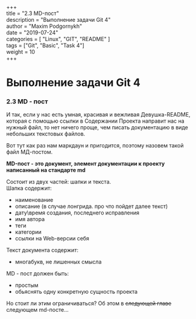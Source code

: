 ﻿+++  
title = "2.3 MD-пост"  
description = "Выполнение задачи Git 4"  
author = "Maxim Podgornykh"  
date = "2019-07-24"  
categories = [ "Linux", "GIT", "README" ]  
tags = ["Git", "Basic", "Task 4"]  
weight = 10  
+++


Выполнение задачи Git 4
========================


### 2.3  MD - пост

И так, если у нас есть умная, красивая и вежливая Девушка-README, которая с помощью ссылки в Содержании Проекта направит нас на нужный файл, то нет ничего проще, чем писать документацию в виде небольших текстовых файлов. 

Вот тут как раз нам маркдаун и пригодится, поэтому назовем такой файл МД-постом.

**MD-пост - это документ, элемент документации к проекту написанный на стандарте md**

Состоит из двух частей: шапки и текста.   
Шапка содержит:  
- наименование  
- описание (в случае лонгрида. про что пойдет далее текст)  
- дату\время создания, последнего исправления  
- имя автора  
- теги  
- категории  
- ссылки на Web-версии себя    

Текст документа содержит:  
- многабукв, не лишенных смысла

MD - пост должен быть:  
- простым
- обьяснять одну конкретную сущность проекта
 
Но стоит ли этим ограничиваться? Об этом в ~~следующей главе~~ следующем md-посте...